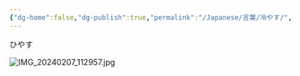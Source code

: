 ```yaml
---
{"dg-home":false,"dg-publish":true,"permalink":"/Japanese/言葉/冷やす/","dgPassFrontmatter":true}
---
```


ひやす

![IMG_20240207_112957.jpg](/img/user/resources/%E7%99%BD%E7%86%8A%E3%82%AB%E3%83%95%E3%82%A7/IMG_20240207_112957.jpg)
